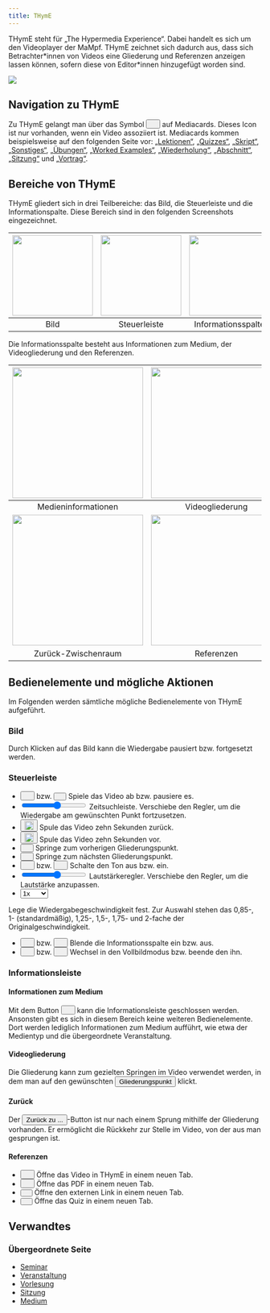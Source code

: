 ```yaml
---
title: THymE
---
```


THymE steht für „The Hypermedia Experience“. Dabei handelt es sich um den Videoplayer der MaMpf. THymE zeichnet sich dadurch aus, dass sich Betrachter\*innen von Videos eine Gliederung und Referenzen anzeigen lassen können, sofern diese von Editor\*innen hinzugefügt worden sind.

<img src="https://media.githubusercontent.com/media/MaMpf-HD/mampf/docs/docs/static/img/thyme2.png"/>

## Navigation zu THymE
Zu THymE gelangt man über das Symbol <button name="button"><img src="https://media.githubusercontent.com/media/MaMpf-HD/mampf/docs/docs/static/img/play-arrow.png" width="12" height="12"/></button> auf Mediacards. Dieses Icon ist nur vorhanden, wenn ein Video assoziiert ist. Mediacards kommen beispielsweise auf den folgenden Seite vor: [„Lektionen“](lessons), [„Quizzes“](quizzes.md), [„Skript“](manuscript.md), [„Sonstiges“](miscellaneous.md), [„Übungen“](exercises.md), [„Worked Examples“](worked-examples.md), [„Wiederholung“](repetition.md), [„Abschnitt“](section), [„Sitzung“](session) und [„Vortrag“](talk).

## Bereiche von THymE
THymE gliedert sich in drei Teilbereiche: das Bild, die Steuerleiste und die Informationspalte. Diese Bereich sind in den folgenden Screenshots eingezeichnet.

|<img src="https://media.githubusercontent.com/media/MaMpf-HD/mampf/docs/docs/static/img/thyme2_bild.png" height="160"/> |<img src="https://media.githubusercontent.com/media/MaMpf-HD/mampf/docs/docs/static/img/thyme3_no_pip_steuerung.png" height="160"/> | <img src="https://media.githubusercontent.com/media/MaMpf-HD/mampf/docs/docs/static/img/thyme3_no_pip_infospalte.png" height="160"/>|
|:---: | :---: | :---:|
|Bild|Steuerleiste|Informationsspalte|

Die Informationsspalte besteht aus Informationen zum Medium, der Videogliederung und den Referenzen.

|<img src="https://media.githubusercontent.com/media/MaMpf-HD/mampf/docs/docs/static/img/thyme3_no_pip_medieninfo.png" height="260"/>| <img src="https://media.githubusercontent.com/media/MaMpf-HD/mampf/docs/docs/static/img/thyme3_no_pip_gliederung.png" height="260"/>|
|:---: |:---: |
| Medieninformationen|Videogliederung|
| <img src="https://media.githubusercontent.com/media/MaMpf-HD/mampf/docs/docs/static/img/thyme3_no_pip_zurueck.png" height="260"/> |<img src="https://media.githubusercontent.com/media/MaMpf-HD/mampf/docs/docs/static/img/thyme3_no_pip_referenzen.png" height="260"/> |
| Zurück-Zwischenraum |Referenzen|

## Bedienelemente und mögliche Aktionen
Im Folgenden werden sämtliche mögliche Bedienelemente von THymE aufgeführt.

### Bild
Durch Klicken auf das Bild kann die Wiedergabe pausiert bzw. fortgesetzt werden.

### Steuerleiste
* <button name="button"><img src="https://media.githubusercontent.com/media/MaMpf-HD/mampf/docs/docs/static/img/play-arrow.png" width="12" height="12"/></button> bzw. <button name="button"><img src="https://media.githubusercontent.com/media/MaMpf-HD/mampf/docs/docs/static/img/pause.png" height="9"/></button> Spiele das Video ab bzw. pausiere es.
* <input type="range" min="1" max="10" class="slider" id="myRange"/> Zeitsuchleiste. Verschiebe den Regler, um die Wiedergabe am gewünschten Punkt fortzusetzen.
* <button name="button"><img src="https://media.githubusercontent.com/media/MaMpf-HD/mampf/docs/docs/static/img/replay-10.png" height="18"/></button> Spule das Video zehn Sekunden zurück.
* <button name="button"><img src="https://media.githubusercontent.com/media/MaMpf-HD/mampf/docs/docs/static/img/forward-10.png" height="18"/></button> Spule das Video zehn Sekunden vor.
* <button name="button"><img src="https://media.githubusercontent.com/media/MaMpf-HD/mampf/docs/docs/static/img/skip-previous.png" height="10"/></button> Springe zum vorherigen Gliederungspunkt.
* <button name="button"><img src="https://media.githubusercontent.com/media/MaMpf-HD/mampf/docs/docs/static/img/skip-next.png" height="10"/></button> Springe zum nächsten Gliederungspunkt.
* <button name="button"><img src="https://media.githubusercontent.com/media/MaMpf-HD/mampf/docs/docs/static/img/volume-up.png" width="12" height="12"/></button> bzw. <button name="button"><img src="https://media.githubusercontent.com/media/MaMpf-HD/mampf/docs/docs/static/img/volume-off.png" width="12" height="12"/></button> Schalte den Ton aus bzw. ein.
* <input type="range" min="1" max="10" class="slider" id="myRange" height="5" width="5"/> Lautstärkeregler. Verschiebe den Regler, um die Lautstärke anzupassen.
* <label for="cars"></label><select name="cars" id="cars">
  <option value="volvo">0.85x</option>
  <option value="saab" selected>1x</option>
  <option value="mercedes">1.25x</option>
  <option value="audi">1.5x</option>
  <option value="volvo1">1.75x</option>
  <option value="saab2">2x</option>
</select> Lege die Wiedergabegeschwindigkeit fest. Zur Auswahl stehen das 0,85-, 1- (standardmäßig), 1,25-, 1,5-, 1,75- und 2-fache der Originalgeschwindigkeit.
* <button name="button"><img src="https://media.githubusercontent.com/media/MaMpf-HD/mampf/docs/docs/static/img/add-to-queue.png" width="12" height="12"/></button> bzw. <button name="button"><img src="https://media.githubusercontent.com/media/MaMpf-HD/mampf/docs/docs/static/img/remove-from-queue.png" width="12" height="12"/></button> Blende die Informationsspalte ein bzw. aus.
* <button name="button"><img src="https://media.githubusercontent.com/media/MaMpf-HD/mampf/docs/docs/static/img/fullscreen.png" width="12" height="12"/></button> bzw. <button name="button"><img src="https://media.githubusercontent.com/media/MaMpf-HD/mampf/docs/docs/static/img/fullscreen-exit.png" width="12" height="12"/></button> Wechsel in den Vollbildmodus bzw. beende den ihn.

### Informationsleiste

#### Informationen zum Medium
Mit dem Button <button name="button"><img src="https://media.githubusercontent.com/media/MaMpf-HD/mampf/docs/docs/static/img/xmark-solid.png" width="12" height="12"/></button> kann die Informationsleiste geschlossen werden. Ansonsten gibt es sich in diesem Bereich keine weiteren Bedienelemente. Dort werden lediglich Informationen zum Medium aufführt, wie etwa der Medientyp und die übergeordnete Veranstaltung.

#### Videogliederung
Die Gliederung kann zum gezielten Springen im Video verwendet werden, in dem man auf den gewünschten <button name="button">Gliederungspunkt</button> klickt.

#### Zurück
Der <button name="button">Zurück zu ...</button>-Button ist nur nach einem Sprung mithilfe der Gliederung vorhanden. Er ermöglicht die Rückkehr zur Stelle im Video, von der aus man gesprungen ist.

#### Referenzen
* <button name="button"><img src="https://media.githubusercontent.com/media/MaMpf-HD/mampf/docs/docs/static/img/video-library.png" width="12" height="12"/></button> Öffne das Video in THymE in einem neuen Tab.
* <button name="button"><img src="https://media.githubusercontent.com/media/MaMpf-HD/mampf/docs/docs/static/img/library-books.png" width="12" height="12"/></button> Öffne das PDF in einem neuen Tab.
* <button name="button"><img src="https://media.githubusercontent.com/media/MaMpf-HD/mampf/docs/docs/static/img/link.png" height="8"/></button> Öffne den externen Link in einem neuen Tab.
* <button name="button"><img src="https://media.githubusercontent.com/media/MaMpf-HD/mampf/docs/docs/static/img/videogame-asset.png" height="8"/></button> Öffne das Quiz in einem neuen Tab.

## Verwandtes

### Übergeordnete Seite
* [Seminar](seminar)
* [Veranstaltung](event-series)
* [Vorlesung](lecture)
* [Sitzung](session.md)
* [Medium](medium.md)

